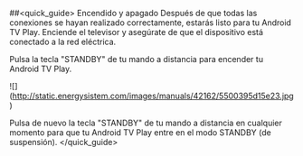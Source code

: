 ##<quick_guide> Encendido y apagado
Después de que todas las conexiones se hayan realizado correctamente, estarás listo para tu Android TV Play. Enciende el televisor y asegúrate de que el dispositivo está conectado a la red eléctrica. 

Pulsa la tecla "STANDBY" de tu mando a distancia para encender tu Android TV Play.

![] (http://static.energysistem.com/images/manuals/42162/5500395d15e23.jpg)

Pulsa de nuevo la tecla "STANDBY" de tu mando a distancia en cualquier momento para que tu Android TV Play entre en el modo STANDBY (de suspensión).
</quick_guide>
